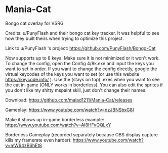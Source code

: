 # Mania-Cat
Bongo cat overlay for VSRG

Credits: u/PunyFlash and their bongo cat key tracker. It was helpful to see how they built theirs when trying to optimize this project.

Link to u/PunyFlash 's project: https://github.com/PunyFlash/Bongo-Cat

Now supports up to 8 keys. Make sure it is not minimized or it won't work. To change the config, open the Config 4/8k.exe and input the keys you want to set in order. If you want to change the config directly, google the virtual keycodes of the keys you want to set (or use this website https://keycode.info/ ). Use the (stays on top) .exes when you want to see the cat in-game (ONLY works in borderless). You can also edit the sprites if you don't like my shitty mspaint skill, just don't change their names.

Download:
https://github.com/malad1211/Mania-Cat/releases

Gameplay:
https://www.youtube.com/watch?v=dzJBNSbxG8I

Make it shows up in-game borderless example:
https://www.youtube.com/watch?v=AI8HFvQQLxY

Borderless Gameplay (recorded separately because OBS display capture kills my framerate even harder):
https://www.youtube.com/watch?v=mW64zBShEt8
